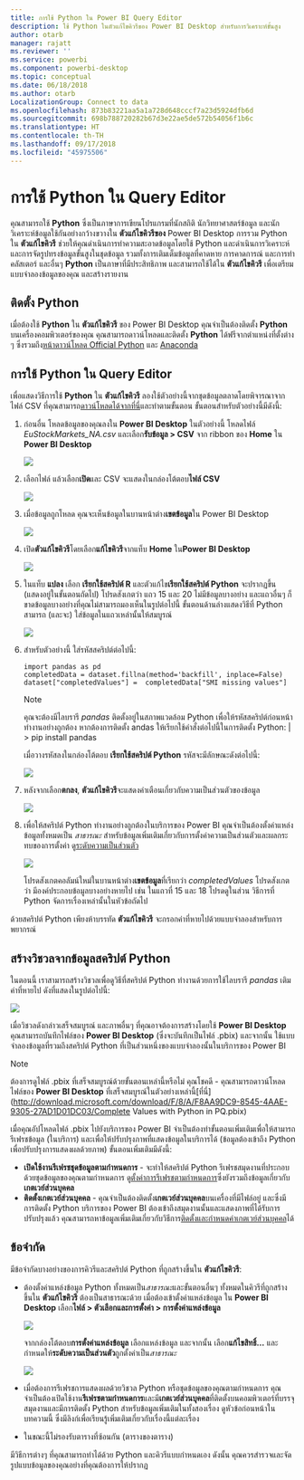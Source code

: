 ```yaml
---
title: การใช้ Python ใน Power BI Query Editor
description: ใช้ Python ในตัวแก้ไขคิวรีของ Power BI Desktop สำหรับการวิเคราะห์ขั้นสูง
author: otarb
manager: rajatt
ms.reviewer: ''
ms.service: powerbi
ms.component: powerbi-desktop
ms.topic: conceptual
ms.date: 06/18/2018
ms.author: otarb
LocalizationGroup: Connect to data
ms.openlocfilehash: 873b83221aa5a1a728d648cccf7a23d5924dfb6d
ms.sourcegitcommit: 698b788720282b67d3e22ae5de572b54056f1b6c
ms.translationtype: HT
ms.contentlocale: th-TH
ms.lasthandoff: 09/17/2018
ms.locfileid: "45975506"
---
```

# <a name="using-python-in-query-editor"></a>การใช้ Python ใน Query Editor
คุณสามารถใช้ **Python** ซึ่งเป็นภาษาการเขียนโปรแกรมที่นักสถิติ นักวิทยาศาสตร์ข้อมูล และนักวิเคราะห์ข้อมูลใช้กันอย่างกว้างขวางใน **ตัวแก้ไขคิวรีของ** Power BI Desktop การรวม Python ใน **ตัวแก้ไขคิวรี** ช่วยให้คุณดำเนินการทำความสะอาดข้อมูลโดยใช้ Python  และดำเนินการวิเคราะห์และการจัดรูปทรงข้อมูลขั้นสูงในชุดข้อมูล รวมทั้งการเติมเต็มข้อมูลที่คาดหาย การคาดการณ์ และการทำคลัสเตอร์ และอื่นๆ **Python** เป็นภาษาที่มีประสิทธิภาพ และสามารถใช้ได้ใน **ตัวแก้ไขคิวรี** เพื่อเตรียมแบบจำลองข้อมูลของคุณ และสร้างรายงาน

## <a name="installing-python"></a>ติดตั้ง Python
เมื่อต้องใช้ **Python** ใน **ตัวแก้ไขคิวรี** ของ Power BI Desktop คุณจำเป็นต้องติดตั้ง **Python** บนเครื่องคอมพิวเตอร์ของคุณ คุณสามารถดาวน์โหลดและติดตั้ง **Python** ได้ฟรีจากตำแหน่งที่ตั้งต่าง ๆ ซึ่งรวมถึง[หน้าดาวน์โหลด Official Python](https://www.python.org/) และ [Anaconda](https://anaconda.org/anaconda/python/)

## <a name="using-python-in-query-editor"></a>การใช้ Python ใน Query Editor
เพื่อแสดงวิธีการใช้ **Python** ใน **ตัวแก้ไขคิวรี** ลองใช้ตัวอย่างนี้จากชุดข้อมูลตลาดโดยพิจารณาจากไฟล์ CSV ที่คุณสามารถ[ดาวน์โหลดได้จากที่นี่](http://download.microsoft.com/download/F/8/A/F8AA9DC9-8545-4AAE-9305-27AD1D01DC03/EuStockMarkets_NA.csv)และทำตามขั้นตอน ขั้นตอนสำหรับตัวอย่างนี้มีดังนี้:

1. ก่อนอื่น โหลดข้อมูลของคุณลงใน **Power BI Desktop** ในตัวอย่างนี้ โหลดไฟล์ *EuStockMarkets_NA.csv* และเลือก**รับข้อมูล > CSV** จาก ribbon ของ **Home** ใน **Power BI Desktop**
   
   ![](media/desktop-python-in-query-editor/python-in-query-editor-1.png)
2. เลือกไฟล์ แล้วเลือก**เปิด**และ CSV จะแสดงในกล่องโต้ตอบ**ไฟล์ CSV**
   
   ![](media/desktop-python-in-query-editor/python-in-query-editor-2.png)
3. เมื่อข้อมูลถูกโหลด คุณจะเห็นข้อมูลในบานหน้าต่าง**เขตข้อมูล**ใน Power BI Desktop
   
   ![](media/desktop-python-in-query-editor/python-in-query-editor-3.png)
4. เปิด**ตัวแก้ไขคิวรี**โดยเลือก**แก้ไขคิวรี**จากแท็บ **Home** ใน**Power BI Desktop**
   
   ![](media/desktop-python-in-query-editor/python-in-query-editor-4.png)
5. ในแท็บ **แปลง** เลือก **เรียกใช้สคริปต์ R** และตัวแก้ไข**เรียกใช้สคริปต์ Python** จะปรากฏขึ้น (แสดงอยู่ในขั้นตอนถัดไป) โปรดสังเกตว่า แถว 15 และ 20 ไม่มีข้อมูลบางอย่าง และแถวอื่นๆ ก็ขาดข้อมูลบางอย่างที่คุณไม่สามารถมองเห็นในรูปต่อไปนี้ ขั้นตอนด้านล่างแสดงวิธีที่ Python สามารถ (และจะ) ใส่ข้อมูลในแถวเหล่านั้นให้สมบูรณ์
   
   ![](media/desktop-python-in-query-editor/python-in-query-editor-5.png)
6. สำหรับตัวอย่างนี้ ใส่รหัสสคริปต์ต่อไปนี้:
   
       import pandas as pd
       completedData = dataset.fillna(method='backfill', inplace=False)
       dataset["completedValues"] =  completedData["SMI missing values"]
   
   > [!NOTE]
   > คุณจะต้องมีไลบรารี *pandas* ติดตั้งอยู่ในสภาพแวดล้อม Python เพื่อให้รหัสสคริปต์ก่อนหน้าทำงานอย่างถูกต้อง หากต้องการติดตั้ง andas ให้เรียกใช้คำสั่งต่อไปนี้ในการติดตั้ง Python:  |      > pip install pandas
   > 
   > 
   
   เมื่อวางรหัสลงในกล่องโต้ตอบ **เรียกใช้สคริปต์ Python** รหัสจะมีลักษณะดังต่อไปนี้:
   
   ![](media/desktop-python-in-query-editor/python-in-query-editor-5b.png)
7. หลังจากเลือก**ตกลง**, **ตัวแก้ไขคิวรี**จะแสดงคำเตือนเกี่ยวกับความเป็นส่วนตัวของข้อมูล
   
   ![](media/desktop-python-in-query-editor/python-in-query-editor-6.png)
8. เพื่อให้สคริปต์ Python ทำงานอย่างถูกต้องในบริการของ Power BI คุณจำเป็นต้องตั้งค่าแหล่งข้อมูลทั้งหมดเป็น *สาธารณะ* สำหรับข้อมูลเพิ่มเติมเกี่ยวกับการตั้งค่าความเป็นส่วนตัวและผลกระทบของการตั้งค่า ดู[ระดับความเป็นส่วนตัว](desktop-privacy-levels.md)
   
   ![](media/desktop-python-in-query-editor/python-in-query-editor-7.png)
   
   โปรดสังเกตคอลัมน์ใหม่ในบานหน้าต่าง**เขตข้อมูล**ที่เรียกว่า *completedValues* โปรดสังเกตว่า มีองค์ประกอบข้อมูลบางอย่างหายไป เช่น ในแถวที่ 15 และ 18 โปรดดูในส่วน วิธีการที่ Python จัดการเรื่องเหล่านั้นในหัวข้อถัดไป
   

ด้วยสคริปต์ Python เพียงห้าบรรทัด **ตัวแก้ไขคิวรี** จะกรอกค่าที่หายไปด้วยแบบจำลองสำหรับการพยากรณ์

## <a name="creating-visuals-from-python-script-data"></a>สร้างวิชวลจากข้อมูลสคริปต์ Python
ในตอนนี้ เราสามารถสร้างวิชวลเพื่อดูวิธีที่สคริปต์ Python ทำงานด้วยการใช้ไลบรารี *pandas* เติมค่าที่หายไป ดังที่แสดงในรูปต่อไปนี้:

![](media/desktop-python-in-query-editor/python-in-query-editor-8.png)

เมื่อวิชวลดังกล่าวเสร็จสมบูรณ์ และภาพอื่นๆ ที่คุณอาจต้องการสร้างโดยใช้ **Power BI Desktop** คุณสามารถบันทึกไฟล์ของ **Power BI Desktop** (ซึ่งจะบันทึกเป็นไฟล์ .pbix) และจากนั้น ใช้แบบจำลองข้อมูลที่รวมถึงสคริปต์ Python ที่เป็นส่วนหนึ่งของแบบจำลองนั้นในบริการของ Power BI

> [!NOTE]
> ต้องการดูไฟล์ .pbix ที่เสร็จสมบูรณ์ด้วยขั้นตอนเหล่านี้หรือไม่ คุณโชคดี - คุณสามารถดาวน์โหลดไฟล์ของ **Power BI Desktop** ที่เสร็จสมบูรณ์ในตัวอย่างเหล่านี้[ที่นี่](http://download.microsoft.com/download/F/8/A/F8AA9DC9-8545-4AAE-9305-27AD1D01DC03/Complete Values with Python in PQ.pbix)
> 
> 

เมื่อคุณอัปโหลดไฟล์ .pbix ไปยังบริการของ Power BI จำเป็นต้องทำขั้นตอนเพิ่มเติมเพื่อให้สามารถรีเฟรชข้อมูล (ในบริการ) และเพื่อให้ปรับปรุงภาพที่แสดงข้อมูลในบริการได้ (ข้อมูลต้องเข้าถึง Python เพื่อปรับปรุงการแสดงผลด้วยภาพ) ขั้นตอนเพิ่มเติมมีดังนี้:

* **เปิดใช้งานรีเฟรชชุดข้อมูลตามกำหนดการ** - จะทำให้สคริปต์ Python รีเฟรชสมุดงานที่ประกอบด้วยชุดข้อมูลของคุณตามกำหนดการ ดู[ตั้งค่าการรีเฟรชตามกำหนดการ](refresh-scheduled-refresh.md)ซึ่งยังรวมถึงข้อมูลเกี่ยวกับ**เกตเวย์ส่วนบุคคล**
* **ติดตั้งเกตเวย์ส่วนบุคคล** - คุณจำเป็นต้องติดตั้ง**เกตเวย์ส่วนบุคคล**บนเครื่องที่มีไฟล์อยู่ และซึ่งมีการติดตั้ง Python บริการของ Power BI ต้องเข้าถึงสมุดงานนั้นและแสดงภาพที่ได้รับการปรับปรุงแล้ว คุณสามารถหาข้อมูลเพิ่มเติมเกี่ยวกับวิธีการ[ติดตั้งและกำหนดค่าเกตเวย์ส่วนบุคคล](personal-gateway.md)ได้

## <a name="limitations"></a>ข้อจำกัด
มีข้อจำกัดบางอย่างของการคิวรีและสคริปต์ Python ที่ถูกสร้างขึ้นใน **ตัวแก้ไขคิวรี**:

* ต้องตั้งค่าแหล่งข้อมูล Python ทั้งหมดเป็น*สาธารณะ*และขั้นตอนอื่นๆ ทั้งหมดในคิวรีที่ถูกสร้างขึ้นใน **ตัวแก้ไขคิวรี** ต้องเป็นสาธารณะด้วย เมื่อต้องเข้าตั้งค่าแหล่งข้อมูล ใน **Power BI Desktop** เลือก**ไฟล์ > ตัวเลือกและการตั้งค่า > การตั้งค่าแหล่งข้อมูล**
  
  ![](media/desktop-python-in-query-editor/python-in-query-editor-9.png)
  
  จากกล่องโต้ตอบ**การตั้งค่าแหล่งข้อมูล** เลือกแหล่งข้อมูล และจากนั้น เลือก**แก้ไขสิทธิ์...** และกำหนดให้**ระดับความเป็นส่วนตัว**ถูกตั้งค่าเป็น*สาธารณะ*
  
  ![](media/desktop-python-in-query-editor/python-in-query-editor-10.png)    
* เมื่อต้องการรีเฟรชการแสดงผลด้วยวิชวล Python หรือชุดข้อมูลของคุณตามกำหนดการ คุณจำเป็นต้องเปิดใช้งาน**รีเฟรชตามกำหนดการ**และมี**เกตเวย์ส่วนบุคคล**ที่ติดตั้งบนคอมพิวเตอร์ที่บรรจุสมุดงานและมีการติดตั้ง Python สำหรับข้อมูลเพิ่มเติมในทั้งสองเรื่อง ดูหัวข้อก่อนหน้าในบทความนี้ ซึ่งมีลิงก์เพื่อเรียนรู้เพิ่มเติมเกี่ยวกับเรื่องนี้แต่ละเรื่อง
* ในขณะนี้ไม่รองรับตารางที่ซ้อนกัน (ตารางของตาราง) 

มีวิธีการต่างๆ ที่คุณสามารถทำได้ด้วย Python และคิวรีแบบกำหนดเอง ดังนั้น คุณควรสำรวจและจัดรูปแบบข้อมูลของคุณอย่างที่คุณต้องการให้ปรากฏ

